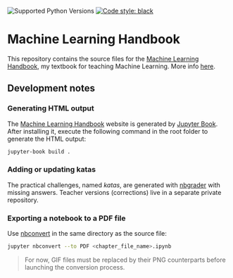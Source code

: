 ![Supported Python Versions](https://img.shields.io/badge/Python->=3.6-blue.svg?logo=python&logoColor=white)
[![Code style: black](https://img.shields.io/badge/code%20style-black-000000.svg)](https://github.com/psf/black)

# Machine Learning Handbook

This repository contains the source files for the [Machine Learning Handbook](https://www.bpesquet.fr/mlhandbook), my textbook for teaching Machine Learning. More info [here](index.md).

## Development notes

### Generating HTML output

The [Machine Learning Handbook](https://www.bpesquet.fr/mlhandbook) website is generated by [Jupyter Book](https://jupyterbook.org). After installing it, execute the following command in the root folder to generate the HTML output:

```bash
jupyter-book build .
```

### Adding or updating katas

The practical challenges, named _katas_, are generated with [nbgrader](https://nbgrader.readthedocs.io/) with missing answers. Teacher versions (corrections) live in a separate private repository.

### Exporting a notebook to a PDF file

Use [nbconvert](https://nbconvert.readthedocs.io) in the same directory as the source file:

```bash
jupyter nbconvert --to PDF <chapter_file_name>.ipynb
```

> For now, GIF files must be replaced by their PNG counterparts before launching the conversion process.
